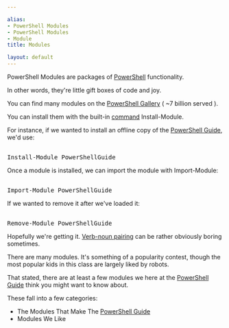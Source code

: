 ```yaml
---

alias: 
- PowerShell Modules
- PowerShell Modules
- Module
title: Modules

layout: default
---
```


PowerShell Modules are packages of [PowerShell](/PowerShell) functionality.

In other words, they're little gift boxes of code and joy.

You can find many modules on the [PowerShell Gallery](https://powershellgallery.com) ( ~7 billion served ).

You can install them with the built-in [command](/PowerShell/Commands) Install-Module.

For instance, if we wanted to install an offline copy of the [PowerShell Guide](/PowerShell/Guide), we'd use:

<pre><br/><span class='Warning'>Install-Module</span>&nbsp;<span class='Verbose'>PowerShellGuide</span><br/></pre>

Once a module is installed, we can import the module with Import-Module:

<pre><br/><span class='Warning'>Import-Module</span>&nbsp;<span class='Verbose'>PowerShellGuide</span><br/></pre>

If we wanted to remove it after we've loaded it:

<pre><br/><span class='Warning'>Remove-Module</span>&nbsp;<span class='Verbose'>PowerShellGuide</span><br/></pre>

Hopefully we're getting it.  [Verb-noun pairing](/PowerShell/Concepts/Verb-Noun) can be rather obviously boring sometimes.


There are many modules.  It's something of a popularity contest, though the most popular kids in this class are largely liked by robots.

That stated, there are at least a few modules we here at the [PowerShell Guide](/PowerShell/Guide) think you might want to know about.

These fall into a few categories:

* The Modules That Make The [PowerShell Guide](/PowerShell/Guide)
* Modules We Like
